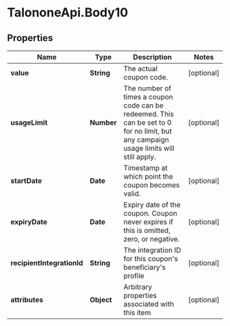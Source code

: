 # TalononeApi.Body10

## Properties
Name | Type | Description | Notes
------------ | ------------- | ------------- | -------------
**value** | **String** | The actual coupon code. | [optional] 
**usageLimit** | **Number** | The number of times a coupon code can be redeemed. This can be set to 0 for no limit, but any campaign usage limits will still apply.  | [optional] 
**startDate** | **Date** | Timestamp at which point the coupon becomes valid. | [optional] 
**expiryDate** | **Date** | Expiry date of the coupon. Coupon never expires if this is omitted, zero, or negative. | [optional] 
**recipientIntegrationId** | **String** | The integration ID for this coupon&#39;s beneficiary&#39;s profile | [optional] 
**attributes** | **Object** | Arbitrary properties associated with this item | [optional] 


